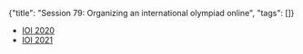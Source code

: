 {"title": "Session 79: Organizing an international olympiad online", "tags": []}
* [IOI 2020](https://ioi2020.sg/)
* [IOI 2021](https://ioi2021.sg/)

